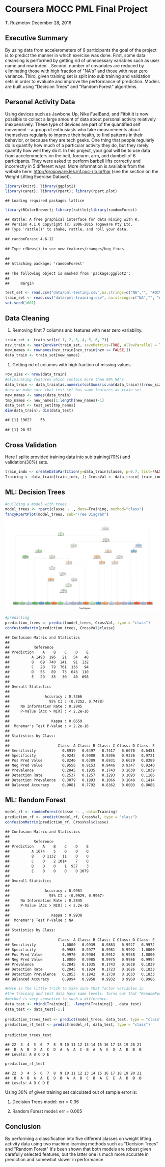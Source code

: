 Coursera MOCC PML Final Project
================
T. Ruzmetov
December 28, 2016

Executive Summary
-----------------

By using data from accelerometers of 6 participants the goal of the project is to predict the manner in which exercise was done. First, some data cleansing is performed by getting rid of unnecessary variables such as user name and row index... Second, number of covariates are reduced by eliminating those with high fraction of "NA's" and those with near zero variance. Third, given training set is split into sub training and validation sets in order to evaluate and improve the performance of prediction. Models are built using "Decision Trees" and "Random Forest" algorithms.

Personal Activity Data
----------------------

Using devices such as Jawbone Up, Nike FuelBand, and Fitbit it is now possible to collect a large amount of data about personal activity relatively inexpensively. These type of devices are part of the quantified self movement – a group of enthusiasts who take measurements about themselves regularly to improve their health, to find patterns in their behavior, or because they are tech geeks. One thing that people regularly do is quantify how much of a particular activity they do, but they rarely quantify how well they do it. In this project, your goal will be to use data from accelerometers on the belt, forearm, arm, and dumbell of 6 participants. They were asked to perform barbell lifts correctly and incorrectly in 5 different ways. More information is available from the website here: <http://groupware.les.inf.puc-rio.br/har> (see the section on the Weight Lifting Exercise Dataset).

``` r
library(knitr); library(ggplot2) 
library(caret); library(rpart); library(rpart.plot)
```

    ## Loading required package: lattice

``` r
library(RColorBrewer); library(rattle);library(randomForest)
```

    ## Rattle: A free graphical interface for data mining with R.
    ## Version 4.1.0 Copyright (c) 2006-2015 Togaware Pty Ltd.
    ## Type 'rattle()' to shake, rattle, and roll your data.

    ## randomForest 4.6-12

    ## Type rfNews() to see new features/changes/bug fixes.

    ## 
    ## Attaching package: 'randomForest'

    ## The following object is masked from 'package:ggplot2':
    ## 
    ##     margin

``` r
test_set <- read.csv("data/pml-testing.csv",na.strings=c("NA","", "#DIV/0!"))
train_set <- read.csv("data/pml-training.csv", na.strings=c("NA","", "#DIV/0!"))
set.seed(1001)
```

Data Cleaning
-------------

1.  Removing first 7 columns and features with near zero variability.

``` r
train_set <- train_set[c(-1,-2,-3,-4,-5,-6,-7)]
nzv_train <- nearZeroVar(train_set, saveMetrics=TRUE, allowParallel = TRUE)
new_names <- rownames(nzv_train[nzv_train$nzv == FALSE,])
data_train <- train_set[new_names]
```

1.  Getting rid of columns with high fraction of missing values.

``` r
row_size <- nrow(data_train)
#eliminating features which contain more than 80% NA's
data_train <- data_train[as.numeric(colSums(is.na(data_train)))/row_size < 0.8]
#now we make sure that test set has same features as train set
new_names <- names(data_train)
tmp_names <- new_names[1:length(new_names)-1]
data_test <- test_set[tmp_names]
dim(data_train); dim(data_test)
```

    ## [1] 19622    53

    ## [1] 20 52

Cross Validation
----------------

Here I splite provided training data into sub training(70%) and validation(30%) sets.

``` r
train_indx <- createDataPartition(y=data_train$classe, p=0.7, list=FALSE)
Training <- data_train[train_indx, ]; CrossVal <- data_train[-train_indx, ]
```

ML: Decision Trees
------------------

``` r
#building a model with trees
model_trees <- rpart(classe ~ ., data=Training, method="class")
fancyRpartPlot(model_trees, sub="Tree Diagram")
```

![](project_files/figure-markdown_github/unnamed-chunk-5-1.png)

``` r
#predicting
prediction_trees <- predict(model_trees, CrossVal, type = "class")
confusionMatrix(prediction_trees, CrossVal$classe)
```

    ## Confusion Matrix and Statistics
    ## 
    ##           Reference
    ## Prediction    A    B    C    D    E
    ##          A 1493  196   21   54   48
    ##          B   69  740  141   91  132
    ##          C   28   79  761  136   94
    ##          D   55   89   73  643  110
    ##          E   29   35   30   40  698
    ## 
    ## Overall Statistics
    ##                                           
    ##                Accuracy : 0.7366          
    ##                  95% CI : (0.7252, 0.7478)
    ##     No Information Rate : 0.2845          
    ##     P-Value [Acc > NIR] : < 2.2e-16       
    ##                                           
    ##                   Kappa : 0.6659          
    ##  Mcnemar's Test P-Value : < 2.2e-16       
    ## 
    ## Statistics by Class:
    ## 
    ##                      Class: A Class: B Class: C Class: D Class: E
    ## Sensitivity            0.8919   0.6497   0.7417   0.6670   0.6451
    ## Specificity            0.9242   0.9088   0.9306   0.9336   0.9721
    ## Pos Pred Value         0.8240   0.6309   0.6931   0.6629   0.8389
    ## Neg Pred Value         0.9556   0.9153   0.9446   0.9347   0.9240
    ## Prevalence             0.2845   0.1935   0.1743   0.1638   0.1839
    ## Detection Rate         0.2537   0.1257   0.1293   0.1093   0.1186
    ## Detection Prevalence   0.3079   0.1993   0.1866   0.1648   0.1414
    ## Balanced Accuracy      0.9081   0.7792   0.8362   0.8003   0.8086

ML: Random Forest
-----------------

``` r
model_rf <- randomForest(classe ~. , data=Training)
prediction_rf <- predict(model_rf, CrossVal, type = "class")
confusionMatrix(prediction_rf, CrossVal$classe)
```

    ## Confusion Matrix and Statistics
    ## 
    ##           Reference
    ## Prediction    A    B    C    D    E
    ##          A 1674    5    0    0    0
    ##          B    0 1132   11    0    0
    ##          C    0    2 1014    7    0
    ##          D    0    0    1  957    3
    ##          E    0    0    0    0 1079
    ## 
    ## Overall Statistics
    ##                                           
    ##                Accuracy : 0.9951          
    ##                  95% CI : (0.9929, 0.9967)
    ##     No Information Rate : 0.2845          
    ##     P-Value [Acc > NIR] : < 2.2e-16       
    ##                                           
    ##                   Kappa : 0.9938          
    ##  Mcnemar's Test P-Value : NA              
    ## 
    ## Statistics by Class:
    ## 
    ##                      Class: A Class: B Class: C Class: D Class: E
    ## Sensitivity            1.0000   0.9939   0.9883   0.9927   0.9972
    ## Specificity            0.9988   0.9977   0.9981   0.9992   1.0000
    ## Pos Pred Value         0.9970   0.9904   0.9912   0.9958   1.0000
    ## Neg Pred Value         1.0000   0.9985   0.9975   0.9986   0.9994
    ## Prevalence             0.2845   0.1935   0.1743   0.1638   0.1839
    ## Detection Rate         0.2845   0.1924   0.1723   0.1626   0.1833
    ## Detection Prevalence   0.2853   0.1942   0.1738   0.1633   0.1833
    ## Balanced Accuracy      0.9994   0.9958   0.9932   0.9960   0.9986

``` r
#Here is the little trick to make sure that factor variables in
#the training and test data have same levels. Turns out that "RandomForest"
#method is very sensetive to such a difference.
data_test <- rbind(Training[1, -length(Training)] , data_test)
data_test <- data_test[-1,]

prediction_trees_test <- predict(model_trees, data_test, type = "class")
prediction_rf_test <- predict(model_rf, data_test, type = "class")

prediction_trees_test
```

    ## 22  3  4  5  6  7  8  9 10 11 12 13 14 15 16 17 18 19 20 21 
    ##  B  A  B  D  A  C  D  A  A  A  C  B  A  A  E  D  A  B  B  B 
    ## Levels: A B C D E

``` r
prediction_rf_test 
```

    ## 22  3  4  5  6  7  8  9 10 11 12 13 14 15 16 17 18 19 20 21 
    ##  B  A  B  A  A  E  D  B  A  A  B  C  B  A  E  E  A  B  B  B 
    ## Levels: A B C D E

Using 30% of given training set calculated out of sample error is:

1.  Decision Trees model: err = 0.36

2.  Random Forest model: err = 0.005

Conclusion
----------

By performing a classification into five different classes on weight lifting activity data using two machine learning methods such as "Decision Trees" and "Random Forest" it's been shown that both models are robust given carefully selected features, but the latter one is much more accurate in prediction and somewhat slower in performance.
